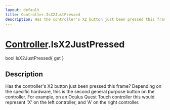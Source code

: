 ```yaml
---
layout: default
title: Controller.IsX2JustPressed
description: Has the controller's X2 button just been pressed this frame? Depending on the specific hardware, this is the second general purpose button on the controller. For example, on an Oculus Quest Touch controller this would represent 'X' on the left controller, and 'A' on the right controller.
---
```

# [Controller]({{site.url}}/Pages/StereoKit/Controller.html).IsX2JustPressed

<div class='signature' markdown='1'>
bool IsX2JustPressed{ get }
</div>

## Description
Has the controller's X2 button just been pressed this
frame? Depending on the specific hardware, this is the second
general purpose button on the controller. For example, on an
Oculus Quest Touch controller this would represent 'X' on the
left controller, and 'A' on the right controller.

